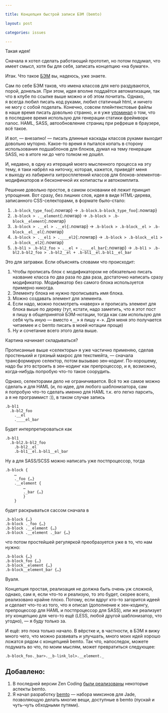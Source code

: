 ```yaml
---

title: Концепция быстрой записи БЭМ (bemto)

layout: post

categories: issues

---
```


Такая идея!

Сначала я хотел сделать работающий прототип, но потом подумал, что имеет смысл, хотя бы для себя, записать концепцию «на бумаге».

Итак. Что такое [БЭМ](http://clubs.ya.ru/bem/) вы, надеюсь, уже знаете.

Сам по себе БЭМ таков, что имена классов для него раздуваются, порой, донельзя. При этом, идея вполне поддаётся автоматизации, так что в клубе по ссылке выше можно и об этом почитать. Однако, я всегда любил писать код руками, любил статичный html, и ничего не могу с собой поделать. Конечно, совсем плейнтекстовые файлы в наше время писать довольно странно, и я уже [упоминал](http://kizmarh.ya.ru/replies.xml?item_no=1929) о том, что в последнее время использую для генерации статики фреймворк nanoc. HAML, SASS, автообновление страниц при рефреше в браузере, всё такое.

И вот, — внезапно! — писать длинные каскады классов руками выходит довольно муторно. Какое-то время я пытался копать в сторону использования подшаблонов для блоков, думал на тему генерации SASS, но в итоге ни до чего толком не дошёл.

И, недавно, в одну из итераций моего мысленного процесса на эту тему, я таки набрёл на ниточку, которая, кажется, приведёт меня к выходу из лабиринта хитросплетений классов для блоков-элементов-модификаторов и бесконечной их копипасты и автокомплита.

Решение довольно простое, в самом основании её лежит принцип упрощения. Вот сразу, без лишних слов, идея в виде HTML-дерева, записанного CSS-селекторами, в формате было-стало:

1. `.b-block_type_foo`{:.nowrap} → `.b-block.b-block_type_foo`{:.nowrap}
2. `.b-block > .__element`{:.nowrap} → `.b-block > .b-block__element`{:.nowrap}
3. `.b-block > .__el > .__el`{:.nowrap} → `.b-block > .b-block__el > .b-block__el__el`{:.nowrap}
4. `.b-block > .__el1 > .____el2`{:.nowrap} → `.b-block > .b-block__el1 > .b-block__el2`{:.nowrap}
5. `.b-bl1 > .b-bl2_foo > .__el + .____el_bar`{:.nowrap} → `.b-bl1 > .b-bl2.b-bl2_foo > .b-bl2__el + .b-bl1__el.b-bl1__el_bar`

Это для затравки. Если объяснять словами что происходит:

1. Чтобы прописать блок с модификатором не обязательно писать название класса по два раза по два раза, достаточно написать сразу модификатор. Модификатор без самого блока используется примерно никогда.
2. Элементу блока не нужно прописывать имя блока.
3. Можно создавать элемент для элемента.
4. Если надо, можно посмотреть «наверх» и прописать элемент для блока выше по дереву (тут, кстати, надо заметить, что я этот пост я пишу в общепринятой БЭМ-нотации, тогда как сам использую для себя чуть иную — вместо «`__`» я пишу «`-`». Для меня это получается читаемее и с bemto писать в моей нотации проще)
5. Ну и сочетание всего этого дела выше.

Картина начинает складываться?

Прописанные выше «селекторы» я уже частично применяю, сделав простенький и грязный макрос для текстмейта, — сначала трансформирую селектор, потом вызываю зен-кодинг. По-хорошему, надо бы это встроить в зен-кодинг как препроцессор, и я, возможно, когда-нибудь попробую что-то такое соорудить.

Однако, селекторами дело не ограничивается. Всё то же самое можно сделать и для HAML (и, по идее, для любого шаблонизатора, сам я попробую что-то сделать именно для HAML т.к. его легко парсить, а я не программист :)), в таком случае запись

	.b-bl1
	  .b-bl2_foo
	    .__el
	    .____el_bar

Будет интерпретироваться как

	.b-bl1
	  .b-bl2.b-bl2_foo
	    .b-bl2__el
	    .b-bl1__el.b-bl1__el_bar

Ну а для SASS/SCSS можно написать уже постпроцессор, тогда

	.b-block {
		…
		._foo {…}
		.__element {
			…
			._bar {…}
			}
		}

будет раскрываться сассом сначала в

	.b-block {…}
	.b-block ._foo {…}
	.b-block .__element {…}
	.b-block .__element ._bar {…}

что потом простейшей регуляркой преобразуется уже в то, что нам нужно:
	
	.b-block {…}
	.b-block_foo {…}
	.b-block__element {…}
	.b-block__element_bar {…}

Вуаля. 

Концепция простая, реализация не должна быть очень уж сложной, однако, сам я, если что-то и реализую, то это будет, скорее всего, реализовано крайне плохо. Потому, если вдруг кто-то загорится идеей и сделает что-то из того, что я описал (дополнение к зен-кодингу, препроцессор для HAML и постпроцессор для SASS), или же реализует эту концепцию для чего-то ещё (LESS, любой другой шаблонизатор, что угодно), — я буду только за.

И ещё: это пока только начало. В вёрстке и, в частности, в БЭМ я вижу много чего, что можно развивать и улучшать, много моих идей хорошо ложатся рядом с концепцией bemto. Так что, напоследок, можете подумать во что, по моим мыслям, может превратиться следующее:

	.b-block_foo._bar>.__b-link_lol>.__element._

## Добавлено:

1. В последней версии Zen Coding [были реализованы](https://github.com/sergeche/zen-coding/commit/86953fc054492153846098f6095951849a4c04f8) некоторые аспекты bemto.
2. Я начал разработку [bemto](https://github.com/kizu/bemto/) — набора миксинов для Jade, позволяющую делать многие вещи, доступные в bemto (пускай и чуть-чуть обходными путями).